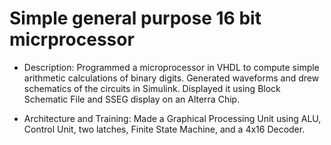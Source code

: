 # Simple general purpose 16 bit micrprocessor

- Description: Programmed a microprocessor in VHDL to compute simple arithmetic calculations of binary digits. Generated waveforms and drew schematics of the circuits in Simulink.   Displayed it using Block Schematic File and SSEG display on an Alterra Chip. 

- Architecture and Training: Made a Graphical Processing Unit using ALU, Control Unit, two latches, Finite State Machine, and a 4x16 Decoder.

